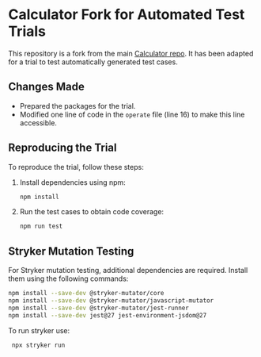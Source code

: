 # Calculator Fork for Automated Test Trials

This repository is a fork from the main [Calculator repo](https://github.com/andrewagain/calculator). It has been adapted for a trial to test automatically generated test cases.

## Changes Made

- Prepared the packages for the trial.
- Modified one line of code in the `operate` file (line 16) to make this line accessible.

## Reproducing the Trial

To reproduce the trial, follow these steps:

1. Install dependencies using npm:

    ```bash
    npm install
    ```

2. Run the test cases to obtain code coverage:

    ```bash
    npm run test
    ```

## Stryker Mutation Testing

For Stryker mutation testing, additional dependencies are required. Install them using the following commands:

```bash
npm install --save-dev @stryker-mutator/core
npm install --save-dev @stryker-mutator/javascript-mutator
npm install --save-dev @stryker-mutator/jest-runner
npm install --save-dev jest@27 jest-environment-jsdom@27
```

To run stryker use:

```bash
 npx stryker run
```
